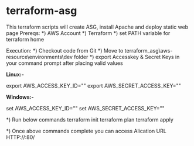 # terraform-asg
This terraform scripts will create ASG, install Apache and deploy static web page
Prereqs:
*) AWS Account
*) Terraform
*) set PATH variable for terraform home

Execution:
*) Checkout code from Git
*) Move to terraform_asg\aws-resource\environments\dev folder
*) export Accesskey & Secret Keys in your command prompt after placing valid values

**Linux:-**

export AWS_ACCESS_KEY_ID=""
export AWS_SECRET_ACCESS_KEY=""

**Windows:-**

set AWS_ACCESS_KEY_ID=""
set AWS_SECRET_ACCESS_KEY=""

*) Run below commands
terraform init
terraform plan
terraform apply

*) Once above commands complete you can access Alication URL  HTTP://<ALB DNS>:80/
